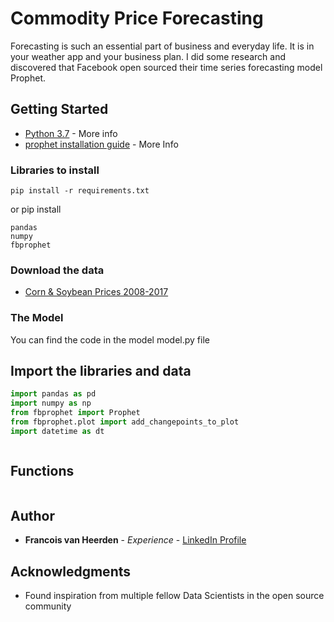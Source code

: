 # Commodity Price Forecasting

Forecasting is such an essential part of business and everyday life. It is in your weather app and your business plan. I did some research and discovered that Facebook open sourced their time series forecasting model Prophet.

## Getting Started

* [Python 3.7](https://www.python.org/downloads/release/python-370/) - More info
* [prophet installation guide](https://facebook.github.io/prophet/docs/installation.html) - More Info 

### Libraries to install 

```
pip install -r requirements.txt
```

or pip install 
```
pandas
numpy
fbprophet
```
### Download the data

* [Corn & Soybean Prices 2008-2017](https://www.kaggle.com/ainslie/usda-wasde-monthly-corn-soybean-projections#USDAProj_Soybean_2015to2016.csv)

### The Model

You can find the code in the model model.py file

## Import the libraries and data

```Python
import pandas as pd 
import numpy as np
from fbprophet import Prophet
from fbprophet.plot import add_changepoints_to_plot
import datetime as dt
```

```Python

```

## Functions

```Python

```

## Author

* **Francois van Heerden** - *Experience* - [LinkedIn Profile](https://www.linkedin.com/in/francois-van-heerden-9589825a/)

## Acknowledgments

* Found inspiration from multiple fellow Data Scientists in the open source community